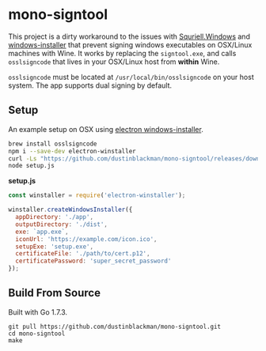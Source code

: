 # mono-signtool

This project is a dirty workaround to the issues with [Squriell.Windows](https://github.com/Squirrel/Squirrel.Windows/pull/505) and [windows-installer](https://github.com/electron/windows-installer/issues/27) that prevent signing windows executables on OSX/Linux machines with Wine. It works by replacing the `signtool.exe`, and calls `osslsigncode` that lives in your OSX/Linux host from __within__ Wine.

`osslsigncode` must be located at `/usr/local/bin/osslsigncode` on your host system. The app supports dual signing by default.

## Setup

An example setup on OSX using [electron windows-installer](https://github.com/electron/windows-installer/).

```sh
brew install osslsigncode
npm i --save-dev electron-winstaller
curl -Ls "https://github.com/dustinblackman/mono-signtool/releases/download/0.0.1/mono-signtool.tar.gz" | tar xz -C ./node_modules/electron-winstaller/vendor/
node setup.js
```

__setup.js__
```javascript
const winstaller = require('electron-winstaller');

winstaller.createWindowsInstaller({
  appDirectory: './app',
  outputDirectory: './dist',
  exe: `app.exe`,
  iconUrl: 'https://example.com/icon.ico',
  setupExe: 'setup.exe',
  certificateFile: './path/to/cert.p12',
  certificatePassword: 'super_secret_password'
});
```

## Build From Source

Built with Go 1.7.3.

```
git pull https://github.com/dustinblackman/mono-signtool.git
cd mono-signtool
make
```
